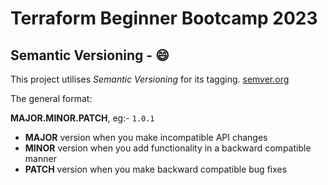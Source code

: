 # Terraform Beginner Bootcamp 2023



## Semantic Versioning - :smile:


This project utilises *Semantic Versioning* for its tagging. [semver.org](https://semver.org/)

The general format:

__MAJOR.MINOR.PATCH__, eg:- `1.0.1`

- __MAJOR__ version when you make incompatible API changes
- __MINOR__ version when you add functionality in a backward compatible manner
- __PATCH__ version when you make backward compatible bug fixes

